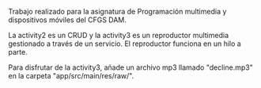 Trabajo realizado para la asignatura de Programación multimedia y dispositivos móviles del CFGS DAM.

La activity2 es un CRUD y la activity3 es un reproductor multimedia gestionado a través de un servicio. 
El reproductor funciona en un hilo a parte.

Para disfrutar de la activity3, añade un archivo mp3 llamado "decline.mp3" en la carpeta "app/src/main/res/raw/". 

